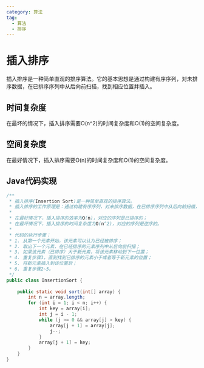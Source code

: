 ```yaml
---
category: 算法
tag:
  - 算法
  - 排序
---
```

# 插入排序

插入排序是一种简单直观的排序算法。它的基本思想是通过构建有序序列，对未排序数据，在已排序序列中从后向前扫描，找到相应位置并插入。

## 时间复杂度

在最坏的情况下，插入排序需要O(n^2)的时间复杂度和O(1)的空间复杂度。

## 空间复杂度

在最好情况下，插入排序需要O(n)的时间复杂度和O(1)的空间复杂度。

## Java代码实现

```java
/**
 * 插入排序(Insertion Sort)是一种简单直观的排序算法。
 * 插入排序的工作原理是：通过构建有序序列，对未排序数据，在已排序序列中从后向前扫描，找到相应位置并插入。
 * 
 * 在最好情况下，插入排序的效率为O(n)，对应的序列是已排序的；
 * 在最坏情况下，插入排序的时间复杂度为O(n^2)，对应的序列是逆序的。
 * 
 * 代码的执行步骤：
 * 1. 从第一个元素开始，该元素可以认为已经被排序；
 * 2. 取出下一个元素，在已经排序的元素序列中从后向前扫描；
 * 3. 如果该元素（已排序）大于新元素，将该元素移动到下一位置；
 * 4. 重复步骤3，直到找到已排序的元素小于或者等于新元素的位置；
 * 5. 将新元素插入到该位置后；
 * 6. 重复步骤2~5。
 */
public class InsertionSort {
    
    public static void sort(int[] array) {
        int n = array.length;
        for (int i = 1; i < n; i++) {
            int key = array[i];
            int j = i - 1;
            while (j >= 0 && array[j] > key) {
                array[j + 1] = array[j];
                j--;
            }
            array[j + 1] = key;
        }
    }
}

```